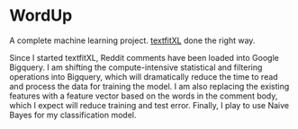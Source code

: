 # WordUp
A complete machine learning project.  [textfitXL](https://github.com/jonneff/textfit) done the right way.

Since I started textfitXL, Reddit comments have been loaded into Google Bigquery. I am shifting the compute-intensive statistical and filtering operations into Bigquery, which will dramatically reduce the time to read and process the data for training the model. I am also replacing the existing features with a feature vector based on the words in the comment body, which I expect will reduce training and test error. Finally, I play to use Naive Bayes for my classification model.  
